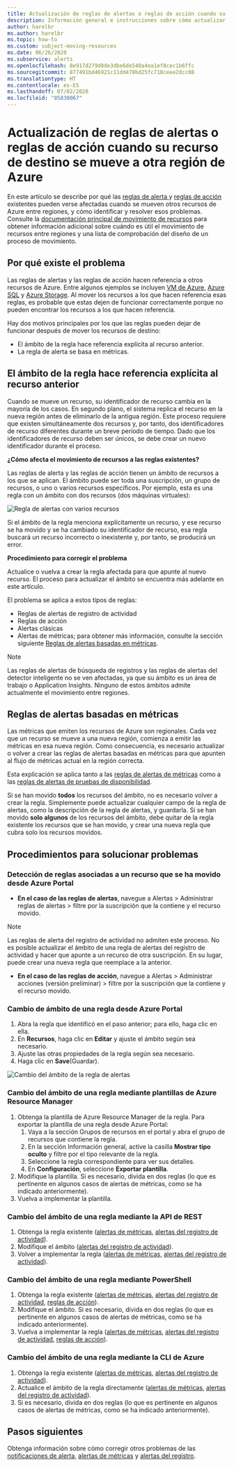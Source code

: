 ```yaml
---
title: Actualización de reglas de alertas o reglas de acción cuando su recurso de destino se mueve a otra región de Azure
description: Información general e instrucciones sobre cómo actualizar las reglas de alertas o las reglas de acción cuando su recurso de destino se mueve a otra región de Azure.
author: harelbr
ms.author: harelbr
ms.topic: how-to
ms.custom: subject-moving-resources
ms.date: 06/26/2020
ms.subservice: alerts
ms.openlocfilehash: 8e917d279d8de3dbe6de540a4ea1ef8cec1b6ffc
ms.sourcegitcommit: 877491bd46921c11dd478bd25fc718ceee2dcc08
ms.translationtype: HT
ms.contentlocale: es-ES
ms.lasthandoff: 07/02/2020
ms.locfileid: "85830067"
---
```

# <a name="how-to-update-alert-rules-or-action-rules-when-their-target-resource-moves-to-a-different-azure-region"></a>Actualización de reglas de alertas o reglas de acción cuando su recurso de destino se mueve a otra región de Azure

En este artículo se describe por qué las [reglas de alerta ](https://docs.microsoft.com/azure/azure-monitor/platform/alerts-overview) y [reglas de acción](https://docs.microsoft.com/azure/azure-monitor/platform/alerts-action-rules) existentes pueden verse afectadas cuando se mueven otros recursos de Azure entre regiones, y cómo identificar y resolver esos problemas. Consulte la [documentación principal de movimiento de recursos](https://docs.microsoft.com/azure/azure-resource-manager/management/move-region) para obtener información adicional sobre cuándo es útil el movimiento de recursos entre regiones y una lista de comprobación del diseño de un proceso de movimiento.

## <a name="why-the-problem-exists"></a>Por qué existe el problema

Las reglas de alertas y las reglas de acción hacen referencia a otros recursos de Azure. Entre algunos ejemplos se incluyen [VM de Azure](https://docs.microsoft.com/azure/site-recovery/azure-to-azure-tutorial-migrate), [Azure SQL](https://docs.microsoft.com/azure/sql-database/sql-database-move-resources-across-regions) y [Azure Storage](https://docs.microsoft.com/azure/storage/common/storage-account-move). Al mover los recursos a los que hacen referencia esas reglas, es probable que estas dejen de funcionar correctamente porque no pueden encontrar los recursos a los que hacen referencia.

Hay dos motivos principales por los que las reglas pueden dejar de funcionar después de mover los recursos de destino:

- El ámbito de la regla hace referencia explícita al recurso anterior.
- La regla de alerta se basa en métricas.

## <a name="rule-scope-explicitly-refers-to-the-old-resource"></a>El ámbito de la regla hace referencia explícita al recurso anterior

Cuando se mueve un recurso, su identificador de recurso cambia en la mayoría de los casos. En segundo plano, el sistema replica el recurso en la nueva región antes de eliminarlo de la antigua región. Este proceso requiere que existen simultáneamente dos recursos y, por tanto, dos identificadores de recurso diferentes durante un breve período de tiempo. Dado que los identificadores de recurso deben ser únicos, se debe crear un nuevo identificador durante el proceso. 

**¿Cómo afecta el movimiento de recursos a las reglas existentes?**

Las reglas de alerta y las reglas de acción tienen un ámbito de recursos a los que se aplican. El ámbito puede ser toda una suscripción, un grupo de recursos, o uno o varios recursos específicos.
Por ejemplo, esta es una regla con un ámbito con dos recursos (dos máquinas virtuales):

![Regla de alertas con varios recursos](media/alerts-resource-move/multi-resource-alert-rule.png)

Si el ámbito de la regla menciona explícitamente un recurso, y ese recurso se ha movido y se ha cambiado su identificador de recurso, esa regla buscará un recurso incorrecto o inexistente y, por tanto, se producirá un error.

**Procedimiento para corregir el problema**

Actualice o vuelva a crear la regla afectada para que apunte al nuevo recurso. El proceso para actualizar el ámbito se encuentra más adelante en este artículo.

El problema se aplica a estos tipos de reglas:

- Reglas de alertas de registro de actividad
- Reglas de acción
- Alertas clásicas
- Alertas de métricas; para obtener más información, consulte la sección siguiente [Reglas de alertas basadas en métricas](#alert-rules-based-on-metrics).

> [!NOTE]
> Las reglas de alertas de búsqueda de registros y las reglas de alertas del detector inteligente no se ven afectadas, ya que su ámbito es un área de trabajo o Application Insights. Ninguno de estos ámbitos admite actualmente el movimiento entre regiones.

## <a name="alert-rules-based-on-metrics"></a>Reglas de alertas basadas en métricas

Las métricas que emiten los recursos de Azure son regionales. Cada vez que un recurso se mueve a una nueva región, comienza a emitir las métricas en esa nueva región. Como consecuencia, es necesario actualizar o volver a crear las reglas de alertas basadas en métricas para que apunten al flujo de métricas actual en la región correcta.

Esta explicación se aplica tanto a las [reglas de alertas de métricas](alerts-metric-overview.md) como a las [reglas de alertas de pruebas de disponibilidad](../app/monitor-web-app-availability.md).

Si se han movido **todos** los recursos del ámbito, no es necesario volver a crear la regla. Simplemente puede actualizar cualquier campo de la regla de alertas, como la descripción de la regla de alertas, y guardarla.
Si se han movido **solo algunos** de los recursos del ámbito, debe quitar de la regla existente los recursos que se han movido, y crear una nueva regla que cubra solo los recursos movidos.

## <a name="procedures-to-fix-problems"></a>Procedimientos para solucionar problemas

### <a name="identifying-rules-associated-with-a-moved-resource-from-the-azure-portal"></a>Detección de reglas asociadas a un recurso que se ha movido desde Azure Portal

- **En el caso de las reglas de alertas**, navegue a Alertas > Administrar reglas de alertas > filtre por la suscripción que la contiene y el recurso movido.
> [!NOTE]
> Las reglas de alerta del registro de actividad no admiten este proceso. No es posible actualizar el ámbito de una regla de alertas del registro de actividad y hacer que apunte a un recurso de otra suscripción. En su lugar, puede crear una nueva regla que reemplace a la anterior.

- **En el caso de las reglas de acción**, navegue a Alertas > Administrar acciones (versión preliminar) > filtre por la suscripción que la contiene y el recurso movido.

### <a name="change-scope-of-a-rule-from-the-azure-portal"></a>Cambio de ámbito de una regla desde Azure Portal

1. Abra la regla que identificó en el paso anterior; para ello, haga clic en ella.
2. En **Recursos**, haga clic en **Editar** y ajuste el ámbito según sea necesario.
3. Ajuste las otras propiedades de la regla según sea necesario.
4. Haga clic en **Save**(Guardar).

![Cambio del ámbito de la regla de alertas](media/alerts-resource-move/change-alert-rule-scope.png)

### <a name="change-the-scope-of-a-rule-using-azure-resource-manager-templates"></a>Cambio del ámbito de una regla mediante plantillas de Azure Resource Manager

1. Obtenga la plantilla de Azure Resource Manager de la regla.  Para exportar la plantilla de una regla desde Azure Portal:
   1. Vaya a la sección Grupos de recursos en el portal y abra el grupo de recursos que contiene la regla.
   2. En la sección Información general, active la casilla **Mostrar tipo oculto** y filtre por el tipo relevante de la regla.
   3. Seleccione la regla correspondiente para ver sus detalles.
   4. En **Configuración**, seleccione **Exportar plantilla**.
2. Modifique la plantilla. Si es necesario, divida en dos reglas (lo que es pertinente en algunos casos de alertas de métricas, como se ha indicado anteriormente).
3. Vuelva a implementar la plantilla.

### <a name="change-scope-of-a-rule-using-rest-api"></a>Cambio del ámbito de una regla mediante la API de REST

1. Obtenga la regla existente ([alertas de métricas](https://docs.microsoft.com/rest/api/monitor/metricalerts/get), [alertas del registro de actividad](https://docs.microsoft.com/rest/api/monitor/activitylogalerts/get)).
2. Modifique el ámbito ([alertas del registro de actividad](https://docs.microsoft.com/rest/api/monitor/activitylogalerts/update)).
3. Volver a implementar la regla ([alertas de métricas](https://docs.microsoft.com/rest/api/monitor/metricalerts/createorupdate), [alertas del registro de actividad](https://docs.microsoft.com/rest/api/monitor/activitylogalerts/createorupdate)).

### <a name="change-scope-of-a-rule-using-powershell"></a>Cambio del ámbito de una regla mediante PowerShell

1. Obtenga la regla existente ([alertas de métricas](https://docs.microsoft.com/powershell/module/az.monitor/get-azmetricalertrulev2), [alertas del registro de actividad](https://docs.microsoft.com/powershell/module/az.monitor/get-azactivitylogalert), [reglas de acción](https://docs.microsoft.com/powershell/module/az.alertsmanagement/Get-AzActionRule)).
2. Modifique el ámbito. Si es necesario, divida en dos reglas (lo que es pertinente en algunos casos de alertas de métricas, como se ha indicado anteriormente).
3. Vuelva a implementar la regla ([alertas de métricas](https://docs.microsoft.com/powershell/module/az.monitor/add-azmetricalertrulev2), [alertas del registro de actividad](https://docs.microsoft.com/powershell/module/az.monitor/enable-azactivitylogalert), [reglas de acción](https://docs.microsoft.com/powershell/module/az.alertsmanagement/set-azactionrule)).

### <a name="change-the-scope-of-a-rule-using-azure-cli"></a>Cambio del ámbito de una regla mediante la CLI de Azure

1.  Obtenga la regla existente ([alertas de métricas](https://docs.microsoft.com/cli/azure/monitor/metrics/alert?view=azure-cli-latest#az-monitor-metrics-alert-show), [alertas del registro de actividad](https://docs.microsoft.com/cli/azure/monitor/activity-log/alert#az-monitor-activity-log-alert-list)).
2.  Actualice el ámbito de la regla directamente ([alertas de métricas](https://docs.microsoft.com/cli/azure/monitor/metrics/alert#az-monitor-metrics-alert-update), [alertas del registro de actividad](https://docs.microsoft.com/cli/azure/monitor/activity-log/alert/scope)).
3.  Si es necesario, divida en dos reglas (lo que es pertinente en algunos casos de alertas de métricas, como se ha indicado anteriormente).

## <a name="next-steps"></a>Pasos siguientes

Obtenga información sobre cómo corregir otros problemas de las [notificaciones de alerta](alerts-troubleshoot.md), [alertas de métricas](alerts-troubleshoot-metric.md) y [alertas del registro](alerts-troubleshoot-log.md). 
